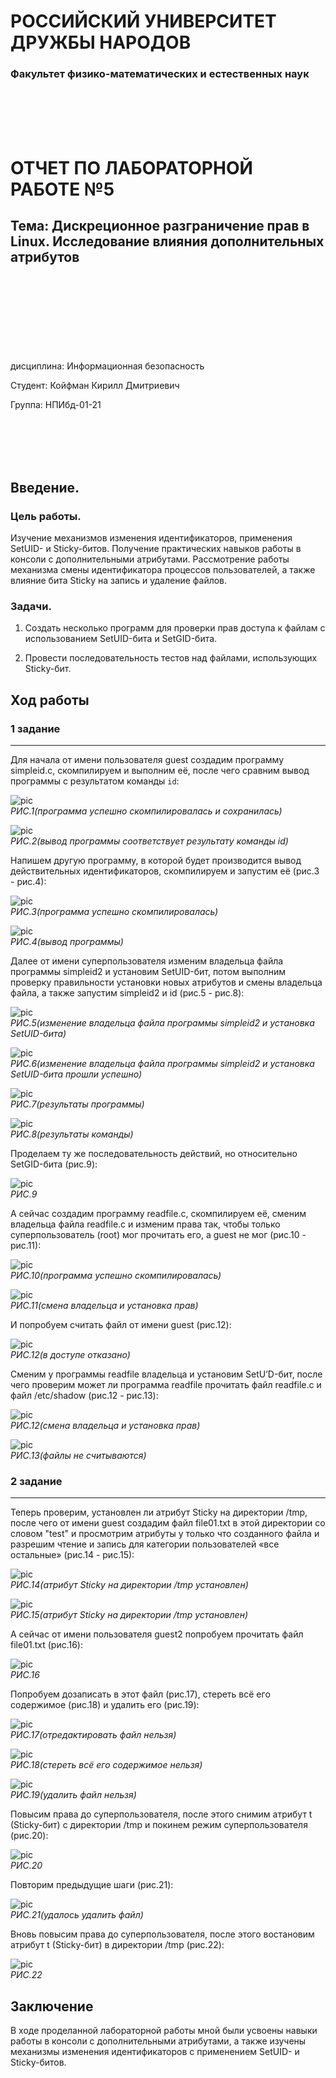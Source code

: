 # РОССИЙСКИЙ УНИВЕРСИТЕТ ДРУЖБЫ НАРОДОВ

### Факультет физико-математических и естественных наук 

<br/>
<br/>
<br/>
<br/>

ОТЧЕТ
ПО ЛАБОРАТОРНОЙ РАБОТЕ №5
===============
## Тема:  Дискреционное разграничение прав в Linux. Исследование влияния дополнительных атрибутов
<br/>
<br/>
<br/>
<br/>
<br/>
<br/>
<br/>
<br/>
дисциплина:  Информационная безопасность

Студент: Койфман Кирилл Дмитриевич

Группа: НПИбд-01-21

<br/>
<br/>
<br/>
<br/>

## Введение.
### Цель работы.
Изучение механизмов изменения идентификаторов, применения SetUID- и Sticky-битов. Получение практических навыков работы в консоли с дополнительными атрибутами. Рассмотрение работы механизма смены идентификатора процессов пользователей, а также влияние бита Sticky на запись и удаление файлов.

### Задачи.
1. Создать несколько программ для проверки прав доступа к файлам с использованием SetUID-бита и SetGID-бита. 

2. Провести последовательность тестов над файлами, использующих Sticky-бит. 

## Ход работы
### 1 задание
---
Для начала от имени пользователя guest создадим программу simpleid.c, скомпилируем и выполним её, после чего сравним вывод программы с результатом команды `id`:

![pic](https://raw.githubusercontent.com/KirillKoifman/study_2024-2025_infosec/master/labs/lab5/Screenshots/Screenshot_1.png)
<br/>*РИС.1(программа успешно скомпилировалась и сохранилась)*

![pic](https://raw.githubusercontent.com/KirillKoifman/study_2024-2025_infosec/master/labs/lab5/Screenshots/Screenshot_2.png)
<br/>*РИС.2(вывод программы соответствует результату команды id)*

Напишем другую программу, в которой будет производится вывод действительных идентификаторов, скомпилируем и запустим её (рис.3 - рис.4):

![pic](https://raw.githubusercontent.com/KirillKoifman/study_2024-2025_infosec/master/labs/lab5/Screenshots/Screenshot_3.png)
<br/>*РИС.3(программа успешно скомпилировалась)*

![pic](https://raw.githubusercontent.com/KirillKoifman/study_2024-2025_infosec/master/labs/lab5/Screenshots/Screenshot_4.png)
<br/>*РИС.4(вывод программы)*

Далее от имени суперпользователя изменим владельца файла программы simpleid2 и установим SetUID-бит, потом выполним проверку правильности установки новых атрибутов и смены владельца файла, а также запустим simpleid2 и id (рис.5 - рис.8):

![pic](https://raw.githubusercontent.com/KirillKoifman/study_2024-2025_infosec/master/labs/lab5/Screenshots/Screenshot_5.png)
<br/>*РИС.5(изменение владельца файла программы simpleid2 и установка SetUID-бита)*

![pic](https://raw.githubusercontent.com/KirillKoifman/study_2024-2025_infosec/master/labs/lab5/Screenshots/Screenshot_6.png)
<br/>*РИС.6(изменение владельца файла программы simpleid2 и установка SetUID-бита прошли успешно)*

![pic](https://raw.githubusercontent.com/KirillKoifman/study_2024-2025_infosec/master/labs/lab5/Screenshots/Screenshot_7.png)
<br/>*РИС.7(результаты программы)*

![pic](https://raw.githubusercontent.com/KirillKoifman/study_2024-2025_infosec/master/labs/lab5/Screenshots/Screenshot_7.1.png)
<br/>*РИС.8(результаты команды)*

Проделаем ту же последовательность действий, но относительно SetGID-бита (рис.9):

![pic](https://raw.githubusercontent.com/KirillKoifman/study_2024-2025_infosec/master/labs/lab5/Screenshots/Screenshot_8.png)
<br/>*РИС.9*

А сейчас создадим программу readfile.c, скомпилируем её, сменим владельца файла readfile.c и изменим права так, чтобы только суперпользователь (root) мог прочитать его, a guest не мог (рис.10 - рис.11):

![pic](https://raw.githubusercontent.com/KirillKoifman/study_2024-2025_infosec/master/labs/lab5/Screenshots/Screenshot_9.png)
<br/>*РИС.10(программа успешно скомпилировалась)*

![pic](https://raw.githubusercontent.com/KirillKoifman/study_2024-2025_infosec/master/labs/lab5/Screenshots/Screenshot_10.png)
<br/>*РИС.11(смена владельца и установка прав)*

И попробуем считать файл от имени guest (рис.12):

![pic](https://raw.githubusercontent.com/KirillKoifman/study_2024-2025_infosec/master/labs/lab5/Screenshots/Screenshot_11.png)
<br/>*РИС.12(в доступе отказано)*

Сменим у программы readfile владельца и установим SetU’D-бит, после чего проверим может ли программа readfile прочитать файл readfile.c и файл /etc/shadow (рис.12 - рис.13):

![pic](https://raw.githubusercontent.com/KirillKoifman/study_2024-2025_infosec/master/labs/lab5/Screenshots/Screenshot_12.png)
<br/>*РИС.12(смена владельца и установка прав)*

![pic](https://raw.githubusercontent.com/KirillKoifman/study_2024-2025_infosec/master/labs/lab5/Screenshots/Screenshot_13.png)
<br/>*РИС.13(файлы не считываются)*

### 2 задание
---
Теперь проверим, установлен ли атрибут Sticky на директории /tmp, после чего от имени guest создадим файл file01.txt в этой директории со словом "test" и просмотрим атрибуты у только что созданного файла и разрешим чтение и запись для категории пользователей «все остальные» (рис.14 - рис.15):

![pic](https://raw.githubusercontent.com/KirillKoifman/study_2024-2025_infosec/master/labs/lab5/Screenshots/Screenshot_14.png)
<br/>*РИС.14(атрибут Sticky на директории /tmp установлен)*

![pic](https://raw.githubusercontent.com/KirillKoifman/study_2024-2025_infosec/master/labs/lab5/Screenshots/Screenshot_15.png)
<br/>*РИС.15(атрибут Sticky на директории /tmp установлен)*

А сейчас от имени пользователя guest2 попробуем прочитать файл file01.txt (рис.16):

![pic](https://raw.githubusercontent.com/KirillKoifman/study_2024-2025_infosec/master/labs/lab5/Screenshots/Screenshot_16.png)
<br/>*РИС.16*

Попробуем дозаписать в этот файл (рис.17), стереть всё его содержимое (рис.18) и удалить его (рис.19):

![pic](https://raw.githubusercontent.com/KirillKoifman/study_2024-2025_infosec/master/labs/lab5/Screenshots/Screenshot_17.png)
<br/>*РИС.17(отредактировать файл нельзя)*

![pic](https://raw.githubusercontent.com/KirillKoifman/study_2024-2025_infosec/master/labs/lab5/Screenshots/Screenshot_18.png)
<br/>*РИС.18(стереть всё его содержимое нельзя)*

![pic](https://raw.githubusercontent.com/KirillKoifman/study_2024-2025_infosec/master/labs/lab5/Screenshots/Screenshot_19.png)
<br/>*РИС.19(удалить файл нельзя)*

Повысим права до суперпользователя, после этого снимим атрибут t (Sticky-бит) с директории /tmp и покинем режим суперпользователя (рис.20):

![pic](https://raw.githubusercontent.com/KirillKoifman/study_2024-2025_infosec/master/labs/lab5/Screenshots/Screenshot_20.png)
<br/>*РИС.20*

Повторим предыдущие шаги (рис.21):

![pic](https://raw.githubusercontent.com/KirillKoifman/study_2024-2025_infosec/master/labs/lab5/Screenshots/Screenshot_21.png)
<br/>*РИС.21(удалось удалить файл)*

Вновь повысим права до суперпользователя, после этого востановим атрибут t (Sticky-бит) в директории /tmp (рис.22):

![pic](https://raw.githubusercontent.com/KirillKoifman/study_2024-2025_infosec/master/labs/lab5/Screenshots/Screenshot_22.png)
<br/>*РИС.22*

## Заключение
В ходе проделанной лабораторной работы мной были усвоены навыки работы в консоли с дополнительными атрибутами, а также изучены механизмы изменения идентификаторов с применением SetUID- и Sticky-битов.